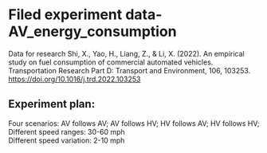 # Filed experiment data-AV_energy_consumption 
Data for research Shi, X., Yao, H., Liang, Z., & Li, X. (2022). An empirical study on fuel consumption of commercial automated vehicles. Transportation Research Part D: Transport and Environment, 106, 103253. https://doi.org/10.1016/j.trd.2022.103253

## Experiment plan:
Four scenarios: AV follows AV; AV follows HV; HV follows AV; HV follows HV; <br>
Different speed ranges: 30-60 mph <br>
Different speed variation: 2-10 mph <br>

